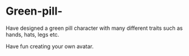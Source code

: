 # Green-pill-

Have designed a green pill character with many different traits such as hands, hats, legs etc.

Have fun creating your own avatar.
